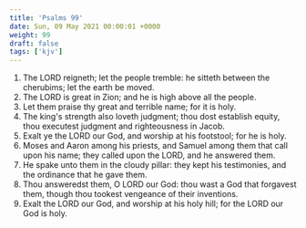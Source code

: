 ```yaml
---
title: 'Psalms 99'
date: Sun, 09 May 2021 00:00:01 +0000
weight: 99
draft: false
tags: ['kjv'] 
---
```


1. The LORD reigneth; let the people tremble: he sitteth between the cherubims; let the earth be moved.
2. The LORD is great in Zion; and he is high above all the people.
3. Let them praise thy great and terrible name; for it is holy.
4. The king's strength also loveth judgment; thou dost establish equity, thou executest judgment and righteousness in Jacob.
5. Exalt ye the LORD our God, and worship at his footstool; for he is holy.
6. Moses and Aaron among his priests, and Samuel among them that call upon his name; they called upon the LORD, and he answered them.
7. He spake unto them in the cloudy pillar: they kept his testimonies, and the ordinance that he gave them.
8. Thou answeredst them, O LORD our God: thou wast a God that forgavest them, though thou tookest vengeance of their inventions.
9. Exalt the LORD our God, and worship at his holy hill; for the LORD our God is holy.
